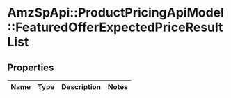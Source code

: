 # AmzSpApi::ProductPricingApiModel::FeaturedOfferExpectedPriceResultList

## Properties
Name | Type | Description | Notes
------------ | ------------- | ------------- | -------------

